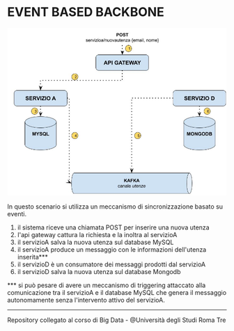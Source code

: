 # EVENT BASED BACKBONE

<div align="center">
  <img src="https://github.com/mariocuomo/polyglot-systems/blob/main/imgs/event-based.jpg">
</div>


In questo scenario si utilizza un meccanismo di sincronizzazione basato su eventi.

1. il sistema riceve una chiamata POST per inserire una nuova utenza
2. l'api gateway cattura la richiesta e la inoltra al servizioA
3. il servizioA salva la nuova utenza sul database MySQL
4. il servizioA produce un messaggio con le informazioni dell'utenza inserita***
5. il servizioD è un consumatore dei messaggi prodotti dal servizioA
6. il servizioD salva la nuova utenza sul database Mongodb



*** si può pesare di avere un meccanismo di triggering attaccato alla comunicazione tra il servizioA e il database MySQL che genera il messaggio autonomamente senza l'intervento attivo del servizioA.

---
Repository collegato al corso di Big Data - @Università degli Studi Roma Tre

